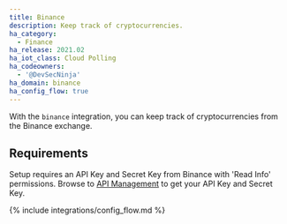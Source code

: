 ```yaml
---
title: Binance
description: Keep track of cryptocurrencies.
ha_category:
  - Finance
ha_release: 2021.02
ha_iot_class: Cloud Polling
ha_codeowners:
  - '@DevSecNinja'
ha_domain: binance
ha_config_flow: true
---
```


With the `binance` integration, you can keep track of cryptocurrencies from the Binance exchange.

## Requirements

Setup requires an API Key and Secret Key from Binance with 'Read Info' permissions. Browse to [API Management](https://www.binance.com/en/my/settings/api-management) to get your API Key and Secret Key.

{% include integrations/config_flow.md %}
